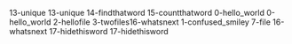 13-unique
13-unique
14-findthatword
15-countthatword
0-hello_world
0-hello_world
2-hellofile
3-twofiles16-whatsnext
1-confused_smiley
7-file
16-whatsnext
17-hidethisword
17-hidethisword
